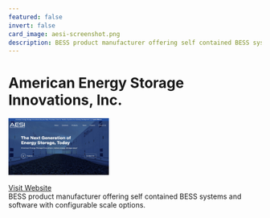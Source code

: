 ```yaml
---
featured: false
invert: false
card_image: aesi-screenshot.png
description: BESS product manufacturer offering self contained BESS systems and software with configurable scale options. 
---
```


# American Energy Storage Innovations, Inc.
<img src="aesi-screenshot.png" alt="Logo" style="max-width: 200px; height: auto;">

<a href="https://www.aesi-ess.com/">Visit Website</a>  
BESS product manufacturer offering self contained BESS systems and software with configurable scale options. 
